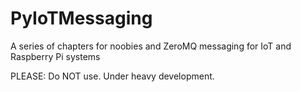 # PyIoTMessaging
A series of chapters for noobies and ZeroMQ messaging for IoT and Raspberry Pi systems

PLEASE: Do NOT use. Under heavy development.
